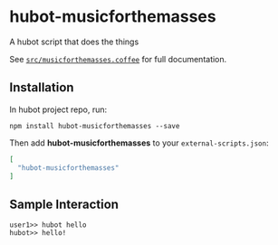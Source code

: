 # hubot-musicforthemasses

A hubot script that does the things

See [`src/musicforthemasses.coffee`](src/musicforthemasses.coffee) for full documentation.

## Installation

In hubot project repo, run:

`npm install hubot-musicforthemasses --save`

Then add **hubot-musicforthemasses** to your `external-scripts.json`:

```json
[
  "hubot-musicforthemasses"
]
```

## Sample Interaction

```
user1>> hubot hello
hubot>> hello!
```
